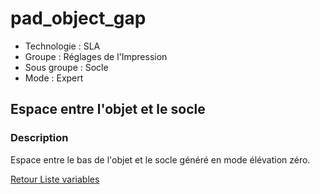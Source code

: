 # pad_object_gap

* Technologie : SLA
* Groupe : Réglages de l'Impression
* Sous groupe : Socle
* Mode : Expert

## Espace entre l'objet et le socle

### Description

Espace entre le bas de l'objet et le socle généré en mode élévation zéro.

[Retour Liste variables](variable_list.md)